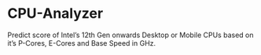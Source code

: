 # CPU-Analyzer
Predict score of Intel’s 12th Gen onwards Desktop or Mobile CPUs based on it’s P-Cores, E-Cores and Base Speed in GHz.
